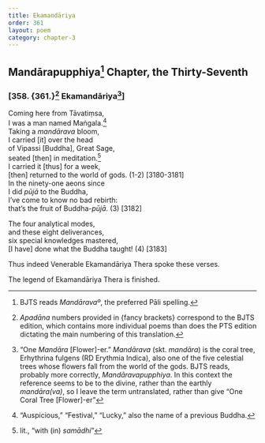 ```yaml
---
title: Ekamandāriya
order: 361
layout: poem
category: chapter-3
---
```


## Mandārapupphiya[^1] Chapter, the Thirty-Seventh

### \[358. {361.}[^2] Ekamandāriya[^3]\]

Coming here from Tāvatiṃsa,  
I was a man named Maṅgala.[^4]  
Taking a *mandārava* bloom,  
I carried \[it\] over the head  
of Vipassi \[Buddha\], Great Sage,  
seated \[then\] in meditation.[^5]  
I carried it \[thus\] for a week,  
\[then\] returned to the world of gods. (1-2) \[3180-3181\]  
In the ninety-one aeons since  
I did *pūjā* to the Buddha,  
I’ve come to know no bad rebirth:  
that’s the fruit of Buddha-*pūjā*. (3) \[3182\]

The four analytical modes,  
and these eight deliverances,  
six special knowledges mastered,  
\[I have\] done what the Buddha taught! (4) \[3183\]

Thus indeed Venerable Ekamandāriya Thera spoke these verses.

The legend of Ekamandāriya Thera is finished.

[^1]: BJTS reads *Mandāravaº*, the preferred Pāli spelling.

[^2]: *Apadāna* numbers provided in {fancy brackets} correspond to the BJTS edition, which contains more individual poems than does the PTS edition dictating the main numbering of this translation.

[^3]: “One *Mandāra* \[Flower\]-er.” *Mandārava* (skt. *mandāra*) is the coral tree, Erhythrina fulgens (RD Erythmia Indica), also one of the five celestial trees whose flowers fall from the world of the gods. BJTS reads, probably more correctly, *Mandāravapupphiya*. In this context the reference seems to be to the divine, rather than the earthly *mandāra(va)*, so I leave the term untranslated, rather than give “One Coral Tree \[Flower\]-er”

[^4]: “Auspicious,” “Festival,” “Lucky,” also the name of a previous Buddha.

[^5]: lit., “with (in) *samādhi*”
